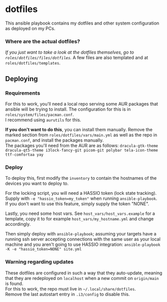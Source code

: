 # dotfiles
This ansible playbook contains my dotfiles and other system configuration as deployed on my PCs.

### Where are the actual dotfiles?
*If you just want to take a look at the dotfiles themselves, go to `roles/dotfiles/files/dotfiles`.*
A few files are also templated and at `roles/dotfiles/templates`.

## Deploying
### Requirements
For this to work, you'll need a local repo serving some AUR packages that ansible will be
trying to install. The configuration for this is in `roles/system/files/pacman.conf`.  
I recommend using `aurutils` for this.

**If you don't want to do this**, you can install them manually. Remove the marked section from
`roles/dotfiles/vars/main.yml` as well as the repo in `pacman.conf`, and install the packages manually.  
The packages you'll need from the AUR are as follows:
`dracula-gtk-theme dracula-qt5-theme i3lock-fancy-git picom-git polybar tela-icon-theme ttf-comfortaa yay`

### Deploy
To deploy this, first modify the `inventory` to contain the hostnames of the devices you want to
deploy to.  

For the locking script, you will need a HASSIO token (lock state tracking). Supply with `-e "hassio_token=my_token"` when running `ansible-playbook`.  
If you don't want to use this feature, simply supply the token "NONE".

Lastly, you need some host vars. See `host_vars/host_vars.example` for a template, 
copy it to for example `host_vars/my_hostname.yml` and change accordingly.

Then simply deploy with `ansible-playbook`; assuming your targets have a running ssh server
accepting connections with the same user as your local machine and you aren't going to use HASSIO integration:
`ansible-playbook -K -e "hassio_token=NONE" site.yml`

### Warning regarding updates
These dotfiles are configured in such a way that they auto-update, meaning that they are
redeployed on `localhost` when a new commit on `origin/main` is found.  
For this to work, the repo must live in `~/.local/share/dotfiles`.  
Remove the last autostart entry in `.i3/config` to disable this.
